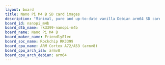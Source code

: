 ```yaml
---
layout: board
title: Nano Pi M4 B SD card images
description: "Minimal, pure and up-to-date vanilla Debian arm64 SD card images for Nano Pi M4 B by FriendlyElec, SoC: Rockchip RK3399, CPU ISA: armv8"
board_id: nanopi_m4b
board_dtb_name: rk3399-nanopi-m4b
board_name: Nano Pi M4 B
board_maker_name: FriendlyElec
board_soc_name: Rockchip RK3399
board_cpu_name: ARM Cortex A72/A53 (armv8)
board_cpu_arch_isa: armv8
board_cpu_arch_debian: arm64
---
```

